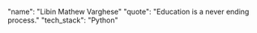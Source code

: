 "name": "Libin Mathew Varghese"
"quote": "Education is a never ending process."
"tech_stack": "Python"

